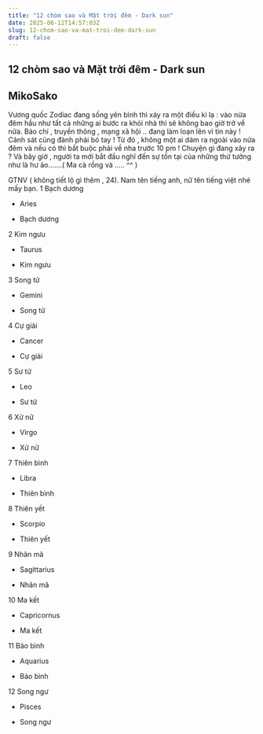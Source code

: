 ```yaml
---
title: "12 chòm sao và Mặt trời đêm - Dark sun"
date: 2025-06-12T14:57:03Z
slug: 12-chom-sao-va-mat-troi-dem-dark-sun
draft: false
---
```


## 12 chòm sao và Mặt trời đêm - Dark sun

## MikoSako

Vương quốc Zodiac đang sống yên bình thì xảy ra một điều kì lạ : vào nửa đêm hầu như tất cả những ai bước ra khỏi nhà thì sẽ không bao giờ trở về nữa. Báo chí , truyền thông , mạng xã hội .. đang làm loạn lên vì tin này ! Cảnh sát cũng đành phải bó tay ! Từ đó , không một ai dám ra ngoài vào nửa đêm và nếu có thì bắt buộc phải về nha trước 10 pm ! Chuyện gì đang xảy ra ? Và bây giờ , người ta mới bắt đầu nghĩ đến sự tồn tại của những thứ tưởng như là hư ảo…….( Ma cà rồng và ..... ^^ )
 
GTNV ( không tiết lộ gì thêm , 24). Nam tên tiếng anh, nữ tên tiếng việt nhé mấy bạn.
1 Bạch dương
 
 
- Aries
 
 
 
 
- Bạch dương
 
 
 
2 Kim ngưu
 
 
 
 
- Taurus
 
 
 
 
- Kim ngưu
 
 
 
 
3 Song tử
- Gemini 
 
 
 
 
- Song tử 
 
 
 
 
4 Cự giải
 
 
 
- Cancer
 
 
 
 
- Cự giải
 
 
 
 
5 Sư tử
- Leo
 
 
 
 
- Sư tử
 
 
 
 
6 Xử nữ
 
 
 
 
- Virgo
 
 
 
 
- Xử nữ
 
 
 
7 Thiên bình
 
 
 
 
- Libra
 
 
 
 
- Thiên bình
 
 
 
8 Thiên yết
 
 
 
- Scorpio
 
 
 
- Thiên yết
 
 
 
9 Nhân mã
 
 
 
- Sagittarius
 
 
- Nhân mã
 
 
 
 
10 Ma kết
 
 
 
- Capricornus
 
 
 
 
 
- Ma kết
 
 
 
 
11 Bảo bình
 
 
 
- Aquarius
 
 
 
 
- Bảo bình
 
 
 
 
12 Song ngư
 
 
 
- Pisces
 
 
 
 
- Song ngư